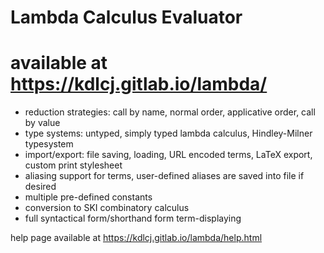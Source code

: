# Lambda Calculus Evaluator

# available at https://kdlcj.gitlab.io/lambda/

- reduction strategies: call by name, normal order, applicative order, call by value
- type systems: untyped, simply typed lambda calculus, Hindley-Milner typesystem
- import/export: file saving, loading, URL encoded terms, LaTeX export, custom print stylesheet
- aliasing support for terms, user-defined aliases are saved into file if desired 
- multiple pre-defined constants
- conversion to SKI combinatory calculus
- full syntactical form/shorthand form term-displaying

help page available at https://kdlcj.gitlab.io/lambda/help.html